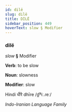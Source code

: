 ```yaml
---
id: dilë
slug: dilë
title: DİLË
sidebar_position: 449
hoverText: slow § Modifier
---
```


### dilë

*slow* **§** Modifier

**Verb**: to be slow

**Noun**: slowness

**Modifier**: slow

Hindi धीरे dhīre /d̪ʱiː.ɾeː/

*Indo-Iranian Language Family*
